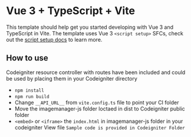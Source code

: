 # Vue 3 + TypeScript + Vite

This template should help get you started developing with Vue 3 and TypeScript in Vite. The template uses Vue 3 `<script setup>` SFCs, check out the [script setup docs](https://v3.vuejs.org/api/sfc-script-setup.html#sfc-script-setup) to learn more.

## How to use 
Codeigniter resource controller with routes have been included and could be used by placing them 
in your Codeigniter directory 
- `npm install`
- `npm run build`
- Change `__API_URL__` from `vite.config.ts` file to point your CI folder
- Move the imagemanager-js folder loctaed in dist to Codeigniter public folder
- `<embed>` or `<iframe>` the `index.html` in imagemanager-js folder in your codeigniter View file ` Sample code is provided in Codeigniter Folder ` 
